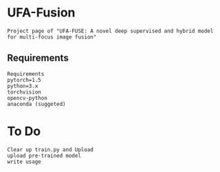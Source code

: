 # UFA-Fusion
    Project page of "UFA-FUSE: A novel deep supervised and hybrid model for multi-focus image fusion"
## Requirements
    Requirements
    pytorch=1.5
    python=3.x
    torchvision
    opencv-python
    anaconda (suggeted)
# To Do
    Clear up train.py and Upload
    upload pre-trained model
    write usage
